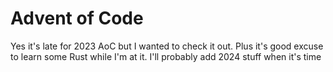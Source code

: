 # Advent of Code
Yes it's late for 2023 AoC but I wanted to check it out. Plus it's good excuse to learn some Rust while I'm at it. I'll probably add 2024 stuff when it's time
